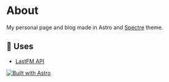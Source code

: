 # About
My personal page and blog made in Astro and [Spectre](https://github.com/louisescher/spectre) theme. 

## 🤖 Uses
* [LastFM API](https://www.npmjs.com/package/@imikailoby/lastfm-ts)
  
[![Built with Astro](https://astro.badg.es/v2/built-with-astro/tiny.svg)](https://astro.build)